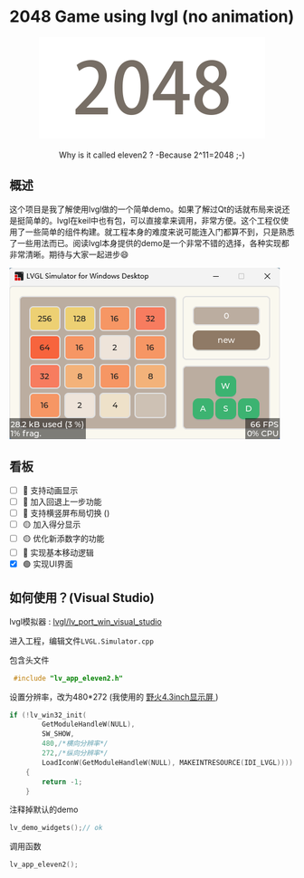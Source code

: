 # 2048 Game using lvgl (no animation)

<p align = "center">
	<img alt="ScrcpyWidget" src="image/2048.png">
<br><br>
Why is it called eleven2 ?  -Because 2^11=2048   ;-)



## 概述	

​	这个项目是我了解使用lvgl做的一个简单demo。如果了解过Qt的话就布局来说还是挺简单的。lvgl在keil中也有包，可以直接拿来调用，非常方便。
​	这个工程仅使用了一些简单的组件构建。就工程本身的难度来说可能连入门都算不到，只是熟悉了一些用法而已。
​	阅读lvgl本身提供的demo是一个非常不错的选择，各种实现都非常清晰。期待与大家一起进步😄

![image-20221003204237256](image/readme/image-20221003204237256.png)

## 看板

- [ ] 🔵 支持动画显示
- [ ] 🔵 加入回退上一步功能
- [ ] 🔵 支持横竖屏布局切换 ()
- [ ] 🟡 加入得分显示
- [ ] 🟡 优化新添数字的功能
- [ ] 🔴 实现基本移动逻辑 
- [x] 🟢 实现UI界面 

## 如何使用？(Visual Studio)

lvgl模拟器 : [lvgl/lv_port_win_visual_studio](https://github.com/lvgl/lv_port_win_visual_studio)

进入工程，编辑文件`LVGL.Simulator.cpp` 

包含头文件

```c
 #include "lv_app_eleven2.h"
```

设置分辨率，改为480*272 (我使用的 [野火4.3inch显示屏 ](https://detail.tmall.com/item.htm?id=622582431607) ) 

```c
if (!lv_win32_init(
        GetModuleHandleW(NULL),
        SW_SHOW,
        480,/*横向分辨率*/
        272,/*纵向分辨率*/
        LoadIconW(GetModuleHandleW(NULL), MAKEINTRESOURCE(IDI_LVGL))))
    {
        return -1;
    }
```

注释掉默认的demo

```c
lv_demo_widgets();// ok
```

调用函数

```c
lv_app_eleven2();
```

 

